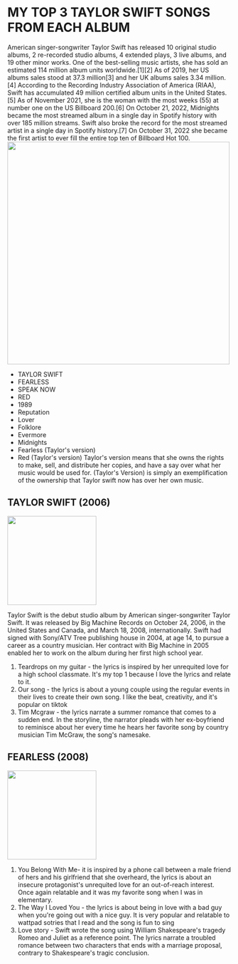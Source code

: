 # MY TOP 3 TAYLOR SWIFT SONGS FROM EACH ALBUM 
American singer-songwriter Taylor Swift has released 10 original studio albums, 2 re-recorded studio albums, 4 extended plays, 3 live albums, and 19 other minor works. One of the best-selling music artists, she has sold an estimated 114 million album units worldwide.[1][2] As of 2019, her US albums sales stood at 37.3 million[3] and her UK albums sales 3.34 million.[4] According to the Recording Industry Association of America (RIAA), Swift has accumulated 49 million certified album units in the United States.[5] As of November 2021, she is the woman with the most weeks (55) at number one on the US Billboard 200.[6] On October 21, 2022, Midnights became the most streamed album in a single day in Spotify history with over 185 million streams. Swift also broke the record for the most streamed artist in a single day in Spotify history.[7] On October 31, 2022 she became the first artist to ever fill the entire top ten of Billboard Hot 100.
<img src= https://user-images.githubusercontent.com/118234261/203671337-d364000e-2abc-4613-a8f2-700b16734492.png width =500>

- TAYLOR SWIFT 
-  FEARLESS 
-  SPEAK NOW 
-  RED 
-  1989 
- Reputation 
- Lover
- Folklore
- Evermore
- Midnights 
- Fearless (Taylor's version) 
- Red (Taylor's version)
Taylor's version means that she owns the rights to make, sell, and distribute her copies, and have a say over what her music would be used for. (Taylor's Version) is simply an exemplification of the ownership that Taylor swift now has over her own music.

##  TAYLOR SWIFT (2006)
<img src= https://user-images.githubusercontent.com/118234261/203671562-0d0789b9-f0e2-40b5-a72f-8cb43cc93f1c.png width =200>


Taylor Swift is the debut studio album by American singer-songwriter Taylor Swift. It was released by Big Machine Records on October 24, 2006, in the United States and Canada, and March 18, 2008, internationally. Swift had signed with Sony/ATV Tree publishing house in 2004, at age 14, to pursue a career as a country musician. Her contract with Big Machine in 2005 enabled her to work on the album during her first high school year.

1. Teardrops on my guitar -  the lyrics is inspired by her unrequited love for a high school classmate. It's my top 1 because I love the lyrics and relate to it. 
2. Our song -  the lyrics is about a young couple using the regular events in their lives to create their own song. I like the beat, creativity, and it's popular on tiktok
3. Tim Mcgraw - the lyrics narrate a summer romance that comes to a sudden end. In the storyline, the narrator pleads with her ex-boyfriend to reminisce about her every time he hears her favorite song by country musician Tim McGraw, the song's namesake.

##  FEARLESS (2008)
<img src= https://user-images.githubusercontent.com/118234261/203671811-4ee71d58-3c1c-4be0-b83c-22dde8d462df.png width =200>

1. You Belong With Me-  it is inspired by a phone call between a male friend of hers and his girlfriend that she overheard, the lyrics is about an insecure protagonist's unrequited love for an out-of-reach interest. Once again relatable and it was my favorite song when I was in elementary. 
2. The Way I Loved You - the lyrics is about being in love with a bad guy when you're going out with a nice guy. It is very popular and relatable to wattpad sotries that I read and the song is fun to sing 
3. Love story -  Swift wrote the song using William Shakespeare's tragedy Romeo and Juliet as a reference point. The lyrics narrate a troubled romance between two characters that ends with a marriage proposal, contrary to Shakespeare's tragic conclusion. 

